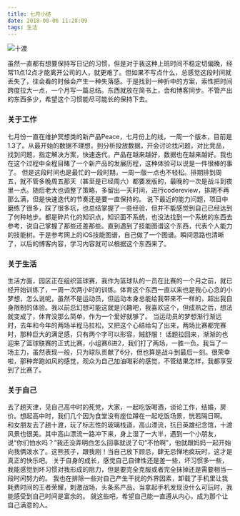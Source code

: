 ```yaml
---
title: 七月小结
date: 2018-08-06 11:28:09
tags: 生活
---
```

![十渡](https://upload-images.jianshu.io/upload_images/1059465-64df1811bbc768eb.jpg?imageMogr2/auto-orient/strip%7CimageView2/2/w/1240)

虽然一直都有想要保持写日记的习惯，但是对于我这种上班时间不稳定切偏晚，经常11点12点才能离开公司的人，就更难了。但如果不写点什么，总感觉这段时间就丢失了，往会看的时候会产生一种失落感。于是找到一种折中的方案，索性把时间跨度拉大一点，一个月写一篇总结。东西就放在简书上，会和博客同步。不管产出的东西多少，希望这个习惯能尽可能长的保持下去。
### 关于工作
七月份一直在维护冥想类的新产品Peace，七月份上的线，一周一个版本，目前是1.3了。从最开始的数据不理想，到分析投放数据，开会讨论找问题，对比竞品，找到问题，指定解决方案，快速迭代，产品在越来越好，数据也在越来越好。我也在这个过程中全程目睹了一个新产品的发展历程，这种体验可以说是一件很棒的事了。
但是这段时间也是最忙的一段时期，一周一版一点也不轻松。排期排到周五，就不管多晚周五那天（甚至是已经周六）都要发版的，最晚的一次是战斗到夜里一点。随后老大也调整了策略，多留出一天时间，进行codereview，排期不再那么满，但是快速迭代的节奏还是要一直保持的。
说下最近的能力问题，项目中磨练了很多，踩了很多坑，也总结掌握了一些经验，但并不能感觉到自己已经达到了何种地步。都是碎片化的知识点，知识面不系统，也没法找到一个系统的东西去参考，说自己掌握了那些还差那些。直到遇到了技能图谱这个东西，代表个人能力的技能树。于是参考网上的iOS技能图谱，自己做了一个图谱。瞬间思路也清晰了，以后的博客内容，学习内容就可以根据这个东西来了。

### 关于生活
生活方面，园区正在组织篮球赛，我作为篮球队的一员在比赛的一个月之前，就已经开始训练了，一周一次两小时的训练。体育这个东西一直以来也是我心心念的小梦想，怎么说呢，虽然不是运动员，但运动本身总能给我带来不一样的，超出我自身限制的体验。我以前总幻想可能这就是兴趣吧，我喜欢这个，但成熟之后，想法就变成了，体育没那么简单，作为一个爱好就够了。
当运动员的梦想渐行渐远时，去年和今年的两场半程马拉松，又把这个心结给勾了出来，两场比赛都完赛时，那种巨大的满足感，只有两个字可以形容，贼舒服！
话题拉回来，渐渐的也迎来了篮球联赛的正式比赛，小组赛6进2，我们打了两场，一胜一负。我当了一场主力，虽然表现一般，只为球队贡献了6分，但也算是战斗到最后一刻。很荣幸啦，那种奔跑如风的感觉，观众为自己加油喝彩的感觉，不管结果怎样，我都享受到了比赛了。
### 关于自己
去了趟天津，见自己高中时的死党，大家，一起吃饭喝酒，谈论工作，结婚，房价。想起高中时，我们几个因为食堂没有座位蹲在一起吃饭场景，恍若隔日啊。
和女朋友去了趟十渡，玩了标志性的玻璃栈道，高山漂流，抗日英雄纪念馆，十渡风景也很美。其中高山漂流一路冲下来，身上湿了一大半，遇到一个小朋友，说“你们怕水吗？”我还没弄明白怎么回事就说了句“不怕啊”，他就跟妈妈一起开始向我俩泼水了。这熊孩子，跟我刚！当自己放下顾忌，肆无忌惮地疯玩时，这才是真正的快乐吧。
关于自身的成长，感觉自己自律性还是差一些，坏习惯多一些，我能感觉到坏习惯对我形成的阻力，但是要完全克服或者完全抹掉还是需要相当一段时间努力的。
我也在排除一些对自己产生干扰的外界因素，卸载了手机里让我耗费时间的王者荣耀，刺激战场，头条系产品。当拿起手机发现没什么可玩时，我能感受到自己时间是富余的。
就这些吧，希望自己能一直遵从内心，成为那个让自己满意的人。
